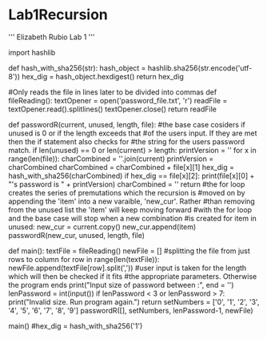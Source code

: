 # Lab1Recursion
'''
Elizabeth Rubio
Lab 1
'''

import hashlib

def hash_with_sha256(str):
    hash_object = hashlib.sha256(str.encode('utf-8'))
    hex_dig = hash_object.hexdigest()
    return hex_dig

#Only reads the file in lines later to be divided into commas
def fileReading():
    textOpener = open('password_file.txt', 'r')
    readFile = textOpener.read().splitlines()
    textOpener.close()
    return readFile

def passwordR(current, unused, length, file):
    #the base case cosiders if unused is 0 or if the length exceeds that
    #of the users input. If they are met then the if statement also checks for
    #the string for the users password match.
    if len(unused) == 0 or len(current) > length:
        printVersion = ''
        for x in range(len(file)):
            charCombined = ''.join(current)
            printVersion = charCombined
            charCombined = charCombined + file[x][1]
            hex_dig = hash_with_sha256(charCombined)
            if hex_dig == file[x][2]:
                print(file[x][0] + "'s password is " + printVersion)
            charCombined = ''
        return
    #the for loop creates the series of premutations which the recursion is
    #moved on by appending the 'item' into a new varaible, 'new_cur'. Rather
    #than removing from the unused list the 'item' will keep moving forward
    #with the for loop and the base case will stop when a new combination
    #is created
    for item in unused:
        new_cur = current.copy()
        new_cur.append(item)
        passwordR(new_cur, unused, length, file)
    

def main():
    textFile = fileReading()
    newFile = []
    #splitting the file from just rows to column
    for row in range(len(textFile)):
        newFile.append(textFile[row].split(','))
    #user input is taken for the length which will then be checked if it fits
    #the appropriate parameters. Otherwise the program ends
    print("Input size of password between :", end = '')
    lenPassword = int(input())
    if lenPassword < 3 or lenPassword > 7:
        print("Invalid size. Run program again.")
        return
    setNumbers = ['0', '1', '2', '3', '4', '5', '6', '7', '8', '9']
    passwordR([], setNumbers, lenPassword-1, newFile)

main()
#hex_dig = hash_with_sha256('1')
